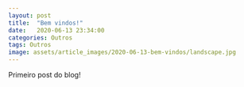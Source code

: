 ```yaml
---
layout: post
title:  "Bem vindos!"
date:   2020-06-13 23:34:00
categories: Outros
tags: Outros
image: assets/article_images/2020-06-13-bem-vindos/landscape.jpg
---
```


Primeiro post do blog!